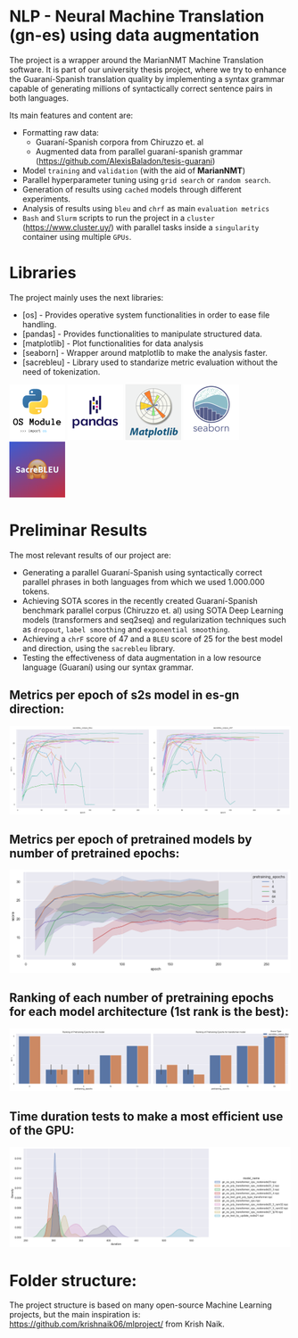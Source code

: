 # NLP - Neural Machine Translation (gn-es) using data augmentation

The project is a wrapper around the MarianNMT Machine Translation software. 
It is part of our university thesis project, where we try to enhance the Guaraní-Spanish
translation quality by implementing a syntax grammar capable of generating millions of
syntactically correct sentence pairs in both languages.

Its main features and content are:
- Formatting raw data:
    - Guaraní-Spanish corpora from Chiruzzo et. al
    - Augmented data from parallel guaraní-spanish grammar (https://github.com/AlexisBaladon/tesis-guarani)
- Model `training` and `validation` (with the aid of **MarianNMT**)
- Parallel hyperparameter tuning using `grid search` or `random search`.
- Generation of results using `cached` models through different experiments.
- Analysis of results using `bleu` and `chrf` as main `evaluation metrics`
- `Bash` and `Slurm` scripts to run the project in a `cluster` (https://www.cluster.uy/) with parallel tasks inside a `singularity` container using multiple `GPUs`.

# Libraries

The project mainly uses the next libraries:
- [os] - Provides operative system functionalities in order to ease file handling.
- [pandas] - Provides functionalities to manipulate structured data.
- [matplotlib] - Plot functionalities for data analysis
- [seaborn] - Wrapper around matplotlib to make the analysis faster.
- [sacrebleu] - Library used to standarize metric evaluation without the need of tokenization.

![os](./assets/icons/os.png)
![pandas](./assets/icons/pandas.png)
![matplotlib](./assets/icons/matplotlib.png)
![seaborn](./assets/icons/seaborn.png)
![sacrebleu](./assets/icons/sacrebleu.png)

# Preliminar Results

The most relevant results of our project are:
- Generating a parallel Guaraní-Spanish using syntactically correct
parallel phrases in both languages from which we used 1.000.000 tokens.
- Achieving SOTA scores in the recently created Guaraní-Spanish benchmark parallel corpus (Chiruzzo et. al) 
using SOTA Deep Learning models (transformers and seq2seq) and regularization techniques such as `dropout`, `label smoothing` and `exponential smoothing`.
- Achieving a `chrF` score of 47 and a `BLEU` score of 25 for the best model and direction, using the `sacrebleu` library.
- Testing the effectiveness of data augmentation in a low resource language (Guaraní) using our syntax grammar.

## Metrics per epoch of s2s model in es-gn direction:
![output1](./assets/results/output1.png)

## Metrics per epoch of pretrained models by number of pretrained epochs:
![output2](./assets/results/output2.png)

## Ranking of each number of pretraining epochs for each model architecture (1st rank is the best):
![output3](./assets/results/output3.png)

## Time duration tests to make a most efficient use of the GPU:
![output4](./assets/results/output4.png)

# Folder structure:

The project structure is based on many open-source Machine Learning projects,
but the main inspiration is: https://github.com/krishnaik06/mlproject/ from Krish Naik.